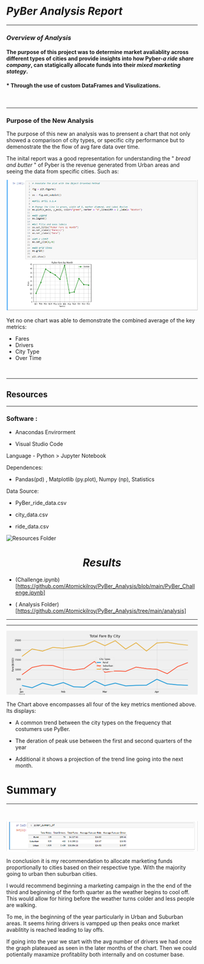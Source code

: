 


#   ***PyBer Analysis Report*** 
----


###  ***Overview of Analysis*** 


####    The purpose of this project was to determine **market avaliablity** across different types of cities and provide insights into how **Pyber**-***a ride share company***, can statigically allocate funds into their ***mixed marketing stategy***. <br>




####  * **Through the use of custom DataFrames and Visulizations.** 

<br>


------


###  **Purpose of the New Analysis** 


 The purpose of this new an analysis was to prensent a chart that not only showed a comparison of city types, or specific city performance but to demenostrate the the flow of avg fare data over time.
 
 The inital report was a good representation for understanding the " *bread and butter* " of Pyber is the revenue generated from Urban areas and seeing the data from specific cities. Such as:

![Boston Line Chart](https://github.com/Atomickilroy/PyBer_Analysis/blob/main/OOM%20LINE.png)

 
 
 
  Yet no one chart was able to demonstrate the combined average of the key metrics: 
 - Fares
 - Drivers
 - City Type 
 - Over Time 



<br>

---
##  **Resources**
-----

### Software :

- Anacondas Envirorment

- Visual Studio Code

Language -
 Python > Jupyter Notebook 
 
Dependences: 

- Pandas(pd) , Matplotlib (py.plot), Numpy (np), Statistics 

 

Data Source: 

* PyBer_ride_data.csv


* city_data.csv


* ride_data.csv



 ![Resources Folder](https://github.com/Atomickilroy/PyBer_Analysis/tree/main/Resources)


# <center> ***Results***

- (Challenge.ipynb)[https://github.com/Atomickilroy/PyBer_Analysis/blob/main/PyBer_Challenge.ipynb]

- ( Analysis Folder) [https://github.com/Atomickilroy/PyBer_Analysis/tree/main/analysis]
* * *

----

![Total Fare By City.png](https://github.com/Atomickilroy/PyBer_Analysis/blob/main/analysis/Total%20Fare%20By%20City.png)
<br>


The Chart above encompasses all four of the key metrics mentioned above. Its displays:

*  A common trend between the city types on the frequency that costumers use PyBer.

* The deration of peak use between the first and second quarters of the year 

* Additional it shows a projection of the trend line going into the next month. 

# Summary
---
<br>


![PyBer_Summary_df.png](https://github.com/Atomickilroy/PyBer_Analysis/blob/main/analysis/PyBer_Summary_df.png)

In conclusion it is my recommendation to allocate marketing funds proportionally to cities based on their respective type. With the majority going to urban then suburban cities. 

I would recommend beginning a marketing campaign in the the end of the third and beginning of the forth quarter as the weather begins to cool off. This would allow for hiring before the weather turns colder and less people are walking. 

To me, in the beginning of the year particularly in Urban and Suburban areas. It seems hiring drivers is vampped up then peaks once market avablitity is reached leading to lay offs. 

If going into the year we start with the avg number of drivers we had once the graph plateaued as seen in the later months of the chart. Then we could potientally maxamize profitablity both internally and on costumer base.  
